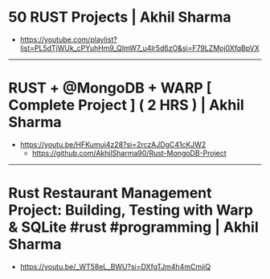 # 50 RUST Projects | Akhil Sharma
- https://youtube.com/playlist?list=PL5dTjWUk_cPYuhHm9_QImW7_u4lr5d6zO&si=F79LZMoj0XfqBpVX

<hr />

# RUST + ‪@MongoDB‬ + WARP [ Complete Project ] ( 2 HRS ) | Akhil Sharma
- https://youtu.be/HFKumuj4z28?si=2rczAJDgC41cKJW2
  - https://github.com/AkhilSharma90/Rust-MongoDB-Project

<hr />

# Rust Restaurant Management Project: Building, Testing with Warp & SQLite #rust #programming | Akhil Sharma
- https://youtu.be/_WT58eL_BWU?si=DXfgTJm4h4mCmjiQ
